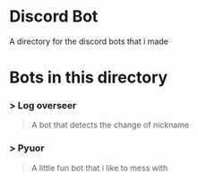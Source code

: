 # Discord Bot

A directory for the discord bots that i made

# Bots in this directory

### > Log overseer
> A bot that detects the change of nickname

### > Pyuor
> A little fun bot that i like to mess with
